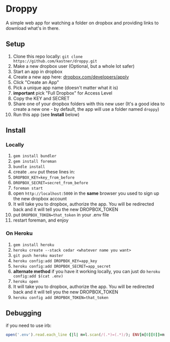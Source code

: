 Droppy
======

A simple web app for watching a folder on dropbox and providing links to download what's in there.

Setup
-----

1. Clone this repo locally: `git clone https://github.com/kastner/droppy.git`
1. Make a new dropbox user (Optional, but a whole lot safer)
1. Start an app in dropbox
  1. Create a new app here: [dropbox.com/developers/apply](https://www.dropbox.com/developers/apply)
  1. Click "Create an App"
  1. Pick a unique app name (doesn't matter what it is)
  1. **important** pick "Full Dropbox" for Access Level
  1. Copy the KEY and SECRET
1. Share one of your dropbox folders with this new user (It's a good idea to create a new one - by default, the app will use a folder named `droppy`)
1. Run this app (see **Install** below)


Install
-------

### Locally

1. `gem install bundler`
1. `gem install foreman`
1. `bundle install`
1. create `.env` put these lines in:
  1. `DROPBOX_KEY=key_from_before`
  1. `DROPBOX_SECRET=secret_from_before`
1. `foreman start`
1. open `http://localhost:5000` in the **same** browser you used to sign up the new dropbox account
1. It will take you to dropbox, authorize the app. You will be redirected back and it will tell you the new DROPBOX_TOKEN
1. put `DROPBOX_TOKEN=that_token` in your .env file
1. restart foreman, and enjoy


### On Heroku

1. `gem install heroku`
1. `heroku create --stack cedar <whatever name you want>`
1. `git push heroku master`
1. `heroku config:add DROPBOX_KEY=app_key`
1. `heroku config:add DROPBOX_SECRET=app_secret`
1. **alternate method** if you have it working locally, you can just do `heroku config:add $(cat .env)`
1. `heroku open`
1. It will take you to dropbox, authorize the app. You will be redirected back and it will tell you the new DROPBOX_TOKEN
1. `heroku config add DROPBOX_TOKEN=that_token`


Debugging
---------

if you need to use irb:

```ruby
open('.env').read.each_line {|l| m=l.scan(/(.*)=(.*)/); ENV[m[0][0]]=m[0][1] }
```
